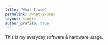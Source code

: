 ```yaml
---
title: "What I use"
permalink: /what-i-use/
layout: single
author_profile: true
---
```



This is my everyday software & hardware usage. 

